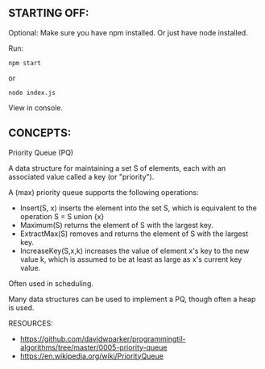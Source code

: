 ## STARTING OFF:

Optional: Make sure you have npm installed.
Or just have node installed.

Run:
```
npm start
```

or
```
node index.js
```

View in console.

## CONCEPTS:

Priority Queue (PQ)

A data structure for maintaining a set S of elements, each with an associated value called a key (or "priority").

A (max) priority queue supports the following operations:
* Insert(S, x) inserts the element into the set S, which is equivalent to the operation S = S union {x}
* Maximum(S) returns the element of S with the largest key.
* ExtractMax(S) removes and returns the element of S with the largest key.
* IncreaseKey(S,x,k) increases the value of element x's key to the new value k, which is assumed to be at least as large as x's current key value.

Often used in scheduling.

Many data structures can be used to implement a PQ, though often a heap is used.



RESOURCES:
* https://github.com/davidwparker/programmingtil-algorithms/tree/master/0005-priority-queue
* https://en.wikipedia.org/wiki/PriorityQueue
